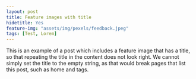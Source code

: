 ```yaml
---
layout: post
title: Feature images with title
hidetitle: Yes
feature-img: "assets/img/pexels/feedback.jpeg"
tags: [Test, Lorem]
---
```


This is an example of a post which includes a feature image that has a
title, so that repeating the title in the content does not look right.
We cannot simply set the title to the empty string, as that would
break pages that list this post, such as home and tags.



